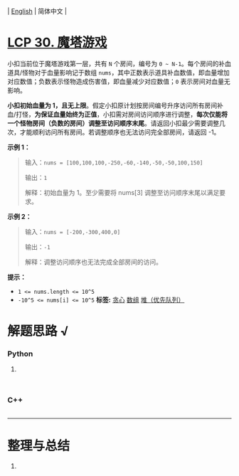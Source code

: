 | [English](README_EN.md) | 简体中文 |

# [LCP 30. 魔塔游戏](https://leetcode.cn/problems/p0NxJO)
小扣当前位于魔塔游戏第一层，共有 `N` 个房间，编号为 `0 ~ N-1`。每个房间的补血道具/怪物对于血量影响记于数组 `nums`，其中正数表示道具补血数值，即血量增加对应数值；负数表示怪物造成伤害值，即血量减少对应数值；`0` 表示房间对血量无影响。

**小扣初始血量为 1，且无上限**。假定小扣原计划按房间编号升序访问所有房间补血/打怪，**为保证血量始终为正值**，小扣需对房间访问顺序进行调整，**每次仅能将一个怪物房间（负数的房间）调整至访问顺序末尾**。请返回小扣最少需要调整几次，才能顺利访问所有房间。若调整顺序也无法访问完全部房间，请返回 -1。


**示例 1：**
>输入：`nums = [100,100,100,-250,-60,-140,-50,-50,100,150]`
>
>输出：`1`
>
>解释：初始血量为 1。至少需要将 nums[3] 调整至访问顺序末尾以满足要求。

**示例 2：**
>输入：`nums = [-200,-300,400,0]`
>
>输出：`-1`
>
>解释：调整访问顺序也无法完成全部房间的访问。

**提示：**
- `1 <= nums.length <= 10^5`
- `-10^5 <= nums[i] <= 10^5`
**标签:**  [贪心](https://leetcode.cn/tag/greedy) [数组](https://leetcode.cn/tag/array) [堆（优先队列）](https://leetcode.cn/tag/heap-priority-queue) 
# 解题思路 √

### Python

1. 

```python

```


```python

```

### C++

```cpp

```

---



# 整理与总结

1. 